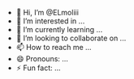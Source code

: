 - 👋 Hi, I’m @ELmoliii
- 👀 I’m interested in ...
- 🌱 I’m currently learning ...
- 💞️ I’m looking to collaborate on ...
- 📫 How to reach me ...
- 😄 Pronouns: ...
- ⚡ Fun fact: ...

<!---
ELmoliii/ELmoliii is a ✨ special ✨ repository because its `README.md` (this file) appears on your GitHub profile.
You can click the Preview link to take a look at your changes. pruebaaaa
--->
